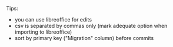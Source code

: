 Tips:

* you can use libreoffice for edits
* csv is separated by commas only (mark adequate option when importing to libreoffice)
* sort by primary key ("Migration" column) before commits

